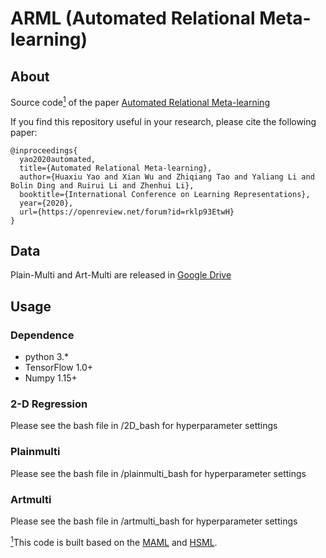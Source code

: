 # ARML (Automated Relational Meta-learning)

## About
Source code<a href="#note1" id="note1ref"><sup>1</sup></a> of the paper [Automated Relational Meta-learning](https://openreview.net/forum?id=rklp93EtwH)


If you find this repository useful in your research, please cite the following paper:
```
@inproceedings{
  yao2020automated,
  title={Automated Relational Meta-learning},
  author={Huaxiu Yao and Xian Wu and Zhiqiang Tao and Yaliang Li and Bolin Ding and Ruirui Li and Zhenhui Li},
  booktitle={International Conference on Learning Representations},
  year={2020},
  url={https://openreview.net/forum?id=rklp93EtwH}
}
```

## Data
Plain-Multi and Art-Multi are released in [Google Drive](https://drive.google.com/drive/folders/1I35LjOO8tRCb8fevpxEZJdYZiIZWRLz6?usp=sharing)

## Usage
### Dependence
* python 3.*
* TensorFlow 1.0+
* Numpy 1.15+

### 2-D Regression
Please see the bash file in /2D_bash for hyperparameter settings

### Plainmulti
Please see the bash file in /plainmulti_bash for hyperparameter settings

### Artmulti
Please see the bash file in /artmulti_bash for hyperparameter settings

<a id="note1" href="#note1ref"><sup>1</sup></a>This code is built based on the [MAML](https://github.com/cbfinn/maml) and [HSML](https://github.com/huaxiuyao/HSML).
